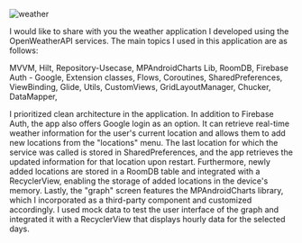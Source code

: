 ![weather](https://github.com/gurkandoner7/weatherapp/assets/150553508/09dc85f3-514b-4286-afc9-f0df52977960)

I would like to share with you the weather application I developed using the OpenWeatherAPI services. The main topics I used in this application are as follows: 

MVVM, Hilt, Repository-Usecase, MPAndroidCharts Lib, RoomDB, Firebase Auth - Google, Extension classes, Flows, Coroutines, SharedPreferences, ViewBinding, Glide, Utils, CustomViews, GridLayoutManager, Chucker, DataMapper,

I prioritized clean architecture in the application. In addition to Firebase Auth, the app also offers Google login as an option. It can retrieve real-time weather information for the user's current location and allows them to add new locations from the "locations" menu. The last location for which the service was called is stored in SharedPreferences, and the app retrieves the updated information for that location upon restart. Furthermore, newly added locations are stored in a RoomDB table and integrated with a RecyclerView, enabling the storage of added locations in the device's memory. Lastly, the "graph" screen features the MPAndroidCharts library, which I incorporated as a third-party component and customized accordingly. I used mock data to test the user interface of the graph and integrated it with a RecyclerView that displays hourly data for the selected days. 



 
